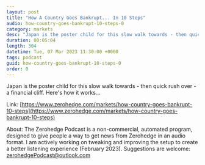 ```yaml
---
layout: post
title: "How A Country Goes Bankrupt... In 10 Steps"
audio: how-country-goes-bankrupt-10-steps-0
category: markets
desc: "Japan is the poster child for this slow walk towards - then quick rush over - a financial cliff. Here's how it works..."
duration: 00:05:04
length: 304
datetime: Tue, 07 Mar 2023 11:30:00 +0000
tags: podcast
guid: how-country-goes-bankrupt-10-steps-0
order: 0
---
```

Japan is the poster child for this slow walk towards - then quick rush over - a financial cliff. Here's how it works...

Link: [https://www.zerohedge.com/markets/how-country-goes-bankrupt-10-steps](https://www.zerohedge.com/markets/how-country-goes-bankrupt-10-steps)

About: The Zerohedge Podcast is a non-commercial, automated program, designed to give people a way to get news from Zerohedge in an audio format.  I am actively working on tweaking and improving the setup to create a better listening experience (February 2023).  Suggestions are welcome: [zerohedgePodcast@outlook.com](mailto:zerohedgePodcast@outlook.com)
